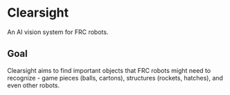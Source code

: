 # Clearsight

An AI vision system for FRC robots.

## Goal

Clearsight aims to find important objects that FRC robots might need to recognize - game pieces (balls, cartons), structures (rockets, hatches), and even other robots.